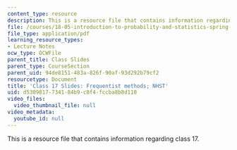 ```yaml
---
content_type: resource
description: This is a resource file that contains information regarding class 17.
file: /courses/18-05-introduction-to-probability-and-statistics-spring-2014/d5309817734184b9c8f4fccba8b8d110_MIT18_05S14_class17_slides.pdf
file_type: application/pdf
learning_resource_types:
- Lecture Notes
ocw_type: OCWFile
parent_title: Class Slides
parent_type: CourseSection
parent_uid: 94de8151-483a-826f-90af-93d292b79cf2
resourcetype: Document
title: 'Class 17 Slides: Frequentist methods; NHST'
uid: d5309817-7341-84b9-c8f4-fccba8b8d110
video_files:
  video_thumbnail_file: null
video_metadata:
  youtube_id: null
---
```

This is a resource file that contains information regarding class 17.

